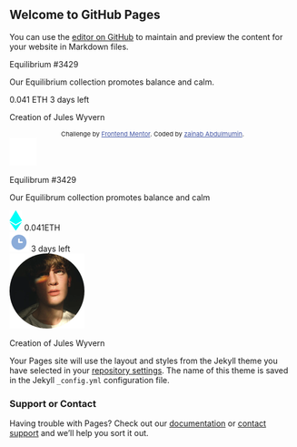 ## Welcome to GitHub Pages

You can use the [editor on GitHub](https://github.com/aynee76/frontend-mentor-nft-card-challenge/edit/gh-pages/index.md) to maintain and preview the content for your website in Markdown files.

<!DOCTYPE html>
<html lang="en">

<head>
  <meta charset="UTF-8">
  <meta name="viewport" content="width=device-width, initial-scale=1.0">
  <!-- displays site properly based on user's device -->

  <link rel="icon" type="image/png" sizes="32x32" href="./images/favicon-32x32.png">
  <link rel="stylesheet" href="./style.css">
  <title>Frontend Mentor | NFT preview card component</title>

  <link rel="stylesheet" href="https://fonts.google.com/specimen/Outfit">

  <!-- Feel free to remove these styles or customise in your own stylesheet 👍 -->
  <style>
    .attribution {
      font-size: 11px;
      text-align: center;
    }


    .attribution a {
      color: hsl(228, 45%, 44%);
    }
  </style>
</head>

<body>

  Equilibrium #3429

  Our Equilibrium collection promotes balance and calm.

  0.041 ETH
  3 days left

  Creation of Jules Wyvern

  <!--start-->
  <div class="attribution">
    Challenge by <a href="https://www.frontendmentor.io?ref=challenge" target="_blank">Frontend Mentor</a>.
    Coded by <a href="#">zainab Abdulmumin</a>.
  </div>

  <!--nft starts here-->
  <main>
    <div id="mobile">
      <div class="img-section">
        <div class="eye"><img src="images/eye-fill.svg" alt="">
        </div>
      </div>
      <!--paragraphs-->
      <div class="wrapper">
        <div>
          <p class="fp">Equilibrum #3429</p>
          <p class="sp">Our Equilibrum collection promotes balance and calm</p>
        </div>
        <!--icons here-->
        <div class="icons">
          <div class="icontag"><img src="images/icon-ethereum.svg"> <span>0.041ETH</span>
          </div>
          <div class="icontag"><img src="images/icon-clock.svg">
            <span>3 days left</span>
          </div>
          <!--line here-->
        </div>
        <div class="line">
        </div>
        <!--avatar here-->
        <div class="avatar">
          <img src="images/image-avatar.png" class="avatar">
          <p><span>Creation of</span> <span>Jules Wyvern</span></p>
        </div>
      </div>
    </div>

  </main>
</body>

</html>

Your Pages site will use the layout and styles from the Jekyll theme you have selected in your [repository settings](https://github.com/aynee76/frontend-mentor-nft-card-challenge/settings/pages). The name of this theme is saved in the Jekyll `_config.yml` configuration file.

### Support or Contact

Having trouble with Pages? Check out our [documentation](https://docs.github.com/categories/github-pages-basics/) or [contact support](https://support.github.com/contact) and we’ll help you sort it out.
